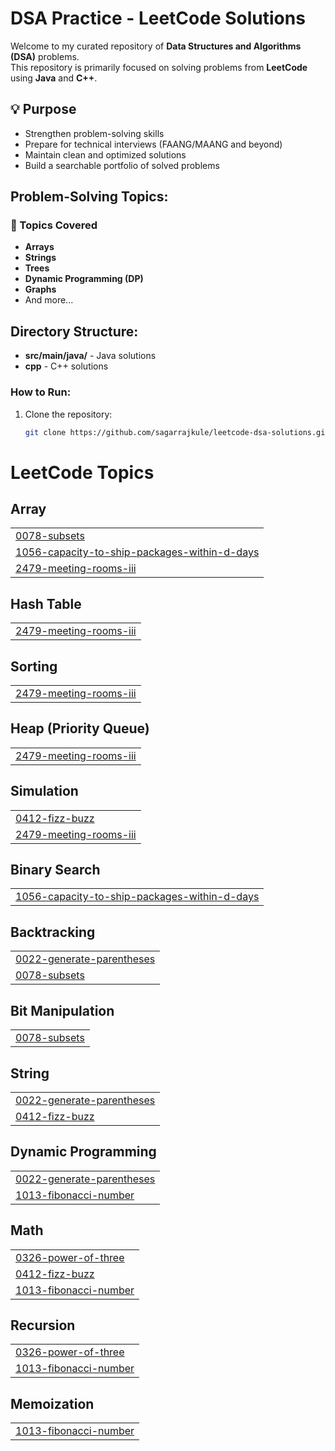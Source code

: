 # DSA Practice - LeetCode Solutions

Welcome to my curated repository of **Data Structures and Algorithms (DSA)** problems.  
This repository is primarily focused on solving problems from **LeetCode** using **Java** and **C++**.

## 💡 Purpose

- Strengthen problem-solving skills
- Prepare for technical interviews (FAANG/MAANG and beyond)
- Maintain clean and optimized solutions
- Build a searchable portfolio of solved problems

## Problem-Solving Topics:

### 📌 Topics Covered

- **Arrays**
- **Strings**
- **Trees**
- **Dynamic Programming (DP)**
- **Graphs**
- And more...

## Directory Structure:

- **src/main/java/** - Java solutions
- **cpp** - C++ solutions

### How to Run:

1. Clone the repository:
   ```bash
   git clone https://github.com/sagarrajkule/leetcode-dsa-solutions.git

<!---LeetCode Topics Start-->
# LeetCode Topics
## Array
|  |
| ------- |
| [0078-subsets](https://github.com/sagarrajkule/leetcode-dsa-solutions/tree/master/0078-subsets) |
| [1056-capacity-to-ship-packages-within-d-days](https://github.com/sagarrajkule/leetcode-dsa-solutions/tree/master/1056-capacity-to-ship-packages-within-d-days) |
| [2479-meeting-rooms-iii](https://github.com/sagarrajkule/leetcode-dsa-solutions/tree/master/2479-meeting-rooms-iii) |
## Hash Table
|  |
| ------- |
| [2479-meeting-rooms-iii](https://github.com/sagarrajkule/leetcode-dsa-solutions/tree/master/2479-meeting-rooms-iii) |
## Sorting
|  |
| ------- |
| [2479-meeting-rooms-iii](https://github.com/sagarrajkule/leetcode-dsa-solutions/tree/master/2479-meeting-rooms-iii) |
## Heap (Priority Queue)
|  |
| ------- |
| [2479-meeting-rooms-iii](https://github.com/sagarrajkule/leetcode-dsa-solutions/tree/master/2479-meeting-rooms-iii) |
## Simulation
|  |
| ------- |
| [0412-fizz-buzz](https://github.com/sagarrajkule/leetcode-dsa-solutions/tree/master/0412-fizz-buzz) |
| [2479-meeting-rooms-iii](https://github.com/sagarrajkule/leetcode-dsa-solutions/tree/master/2479-meeting-rooms-iii) |
## Binary Search
|  |
| ------- |
| [1056-capacity-to-ship-packages-within-d-days](https://github.com/sagarrajkule/leetcode-dsa-solutions/tree/master/1056-capacity-to-ship-packages-within-d-days) |
## Backtracking
|  |
| ------- |
| [0022-generate-parentheses](https://github.com/sagarrajkule/leetcode-dsa-solutions/tree/master/0022-generate-parentheses) |
| [0078-subsets](https://github.com/sagarrajkule/leetcode-dsa-solutions/tree/master/0078-subsets) |
## Bit Manipulation
|  |
| ------- |
| [0078-subsets](https://github.com/sagarrajkule/leetcode-dsa-solutions/tree/master/0078-subsets) |
## String
|  |
| ------- |
| [0022-generate-parentheses](https://github.com/sagarrajkule/leetcode-dsa-solutions/tree/master/0022-generate-parentheses) |
| [0412-fizz-buzz](https://github.com/sagarrajkule/leetcode-dsa-solutions/tree/master/0412-fizz-buzz) |
## Dynamic Programming
|  |
| ------- |
| [0022-generate-parentheses](https://github.com/sagarrajkule/leetcode-dsa-solutions/tree/master/0022-generate-parentheses) |
| [1013-fibonacci-number](https://github.com/sagarrajkule/leetcode-dsa-solutions/tree/master/1013-fibonacci-number) |
## Math
|  |
| ------- |
| [0326-power-of-three](https://github.com/sagarrajkule/leetcode-dsa-solutions/tree/master/0326-power-of-three) |
| [0412-fizz-buzz](https://github.com/sagarrajkule/leetcode-dsa-solutions/tree/master/0412-fizz-buzz) |
| [1013-fibonacci-number](https://github.com/sagarrajkule/leetcode-dsa-solutions/tree/master/1013-fibonacci-number) |
## Recursion
|  |
| ------- |
| [0326-power-of-three](https://github.com/sagarrajkule/leetcode-dsa-solutions/tree/master/0326-power-of-three) |
| [1013-fibonacci-number](https://github.com/sagarrajkule/leetcode-dsa-solutions/tree/master/1013-fibonacci-number) |
## Memoization
|  |
| ------- |
| [1013-fibonacci-number](https://github.com/sagarrajkule/leetcode-dsa-solutions/tree/master/1013-fibonacci-number) |
<!---LeetCode Topics End-->